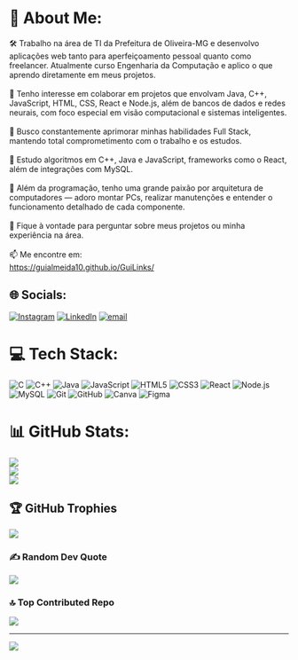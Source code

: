 # 💫 About Me:
🛠️ Trabalho na área de TI da Prefeitura de Oliveira-MG e desenvolvo aplicações web tanto para aperfeiçoamento pessoal quanto como freelancer. Atualmente curso Engenharia da Computação e aplico o que aprendo diretamente em meus projetos.<br><br>🤝 Tenho interesse em colaborar em projetos que envolvam Java, C++, JavaScript, HTML, CSS, React e Node.js, além de bancos de dados e redes neurais, com foco especial em visão computacional e sistemas inteligentes.<br><br>🙋 Busco constantemente aprimorar minhas habilidades Full Stack, mantendo total comprometimento com o trabalho e os estudos.<br><br>🌱 Estudo algoritmos em C++, Java e JavaScript, frameworks como o React, além de integrações com MySQL.<br><br>🧠 Além da programação, tenho uma grande paixão por arquitetura de computadores — adoro montar PCs, realizar manutenções e entender o funcionamento detalhado de cada componente.<br><br>💬 Fique à vontade para perguntar sobre meus projetos ou minha experiência na área.<br><br>📫 Me encontre em:<br> https://guialmeida10.github.io/GuiLinks/


## 🌐 Socials:
[![Instagram](https://img.shields.io/badge/Instagram-%23E4405F.svg?logo=Instagram&logoColor=white)](https://instagram.com/guialmeida_sm) [![LinkedIn](https://img.shields.io/badge/LinkedIn-%230077B5.svg?logo=linkedin&logoColor=white)](https://linkedin.com/in/guilherme-almeida-192621314) [![email](https://img.shields.io/badge/Email-D14836?logo=gmail&logoColor=white)](mailto:guiwork09@gmail.com) 

# 💻 Tech Stack:
![C](https://img.shields.io/badge/c-%2300599C.svg?style=for-the-badge&logo=c&logoColor=white)
![C++](https://img.shields.io/badge/c++-%2300599C.svg?style=for-the-badge&logo=c%2B%2B&logoColor=white)
![Java](https://img.shields.io/badge/java-%23ED8B00.svg?style=for-the-badge&logo=java&logoColor=white)
![JavaScript](https://img.shields.io/badge/javascript-%23323330.svg?style=for-the-badge&logo=javascript&logoColor=%23F7DF1E)
![HTML5](https://img.shields.io/badge/html5-%23E34F26.svg?style=for-the-badge&logo=html5&logoColor=white)
![CSS3](https://img.shields.io/badge/css3-%231572B6.svg?style=for-the-badge&logo=css3&logoColor=white)
![React](https://img.shields.io/badge/react-%2320232a.svg?style=for-the-badge&logo=react&logoColor=%2361DAFB)
![Node.js](https://img.shields.io/badge/node.js-6DA55F?style=for-the-badge&logo=node.js&logoColor=white)
![MySQL](https://img.shields.io/badge/mysql-4479A1.svg?style=for-the-badge&logo=mysql&logoColor=white)
![Git](https://img.shields.io/badge/git-%23F05033.svg?style=for-the-badge&logo=git&logoColor=white)
![GitHub](https://img.shields.io/badge/github-%23121011.svg?style=for-the-badge&logo=github&logoColor=white)
![Canva](https://img.shields.io/badge/Canva-%2300C4CC.svg?style=for-the-badge&logo=Canva&logoColor=white)
![Figma](https://img.shields.io/badge/figma-%23F24E1E.svg?style=for-the-badge&logo=figma&logoColor=white)

# 📊 GitHub Stats:
![](https://github-readme-stats.vercel.app/api?username=guialmeida10&theme=swift&hide_border=false&include_all_commits=true&count_private=true)<br/>
![](https://nirzak-streak-stats.vercel.app/?user=guialmeida10&theme=swift&hide_border=false)<br/>
![](https://github-readme-stats.vercel.app/api/top-langs/?username=guialmeida10&theme=swift&hide_border=false&include_all_commits=true&count_private=true&layout=compact)

## 🏆 GitHub Trophies
![](https://github-profile-trophy.vercel.app/?username=guialmeida10&theme=radical&no-frame=false&no-bg=true&margin-w=4)

### ✍️ Random Dev Quote
![](https://quotes-github-readme.vercel.app/api?type=horizontal&theme=light)

### 🔝 Top Contributed Repo
![](https://github-contributor-stats.vercel.app/api?username=guialmeida10&limit=5&theme=swift&combine_all_yearly_contributions=true)

---
[![](https://visitcount.itsvg.in/api?id=guialmeida10&icon=6&color=4)](https://visitcount.itsvg.in)

<!-- Proudly created with GPRM ( https://gprm.itsvg.in ) -->
